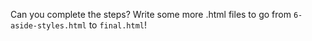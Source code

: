 Can you complete the steps?  Write some more .html files to go from `6-aside-styles.html` to `final.html`!